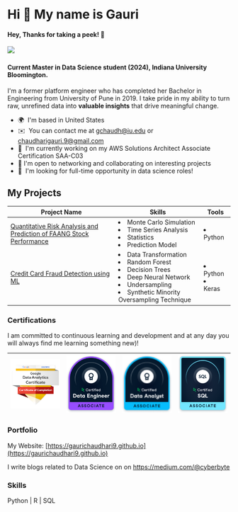 Hi 👋 My name is Gauri
======================================
#### Hey, Thanks for taking a peek! 🥳 
![](https://komarev.com/ghpvc/?username=gaurichaudhari9&style=plastic&label=profile+views&color=orange) 

#### Current Master in Data Science student (2024), Indiana University Bloomington. 
I'm a former platform engineer who has completed her Bachelor in Engineering from University of Pune in 2019. I take pride in my ability to turn raw, unrefined data into **valuable insights** that drive meaningful change.

*   🌍  I'm based in United States
*   ✉️  You can contact me at [gchaudh@iu.edu](mailto:gchaudh@iu.edu) or [chaudharigauri.9@gmail.com](mailto:chaudharigauri.9@gmail.com) 
*   🧠  I'm currently working on my AWS Solutions Architect Associate Certification SAA-C03
*   🛜  I'm open to networking and collaborating on interesting projects
*   🤝  I'm looking for full-time opportunity in data science roles!


## My Projects

| Project Name                             | Skills                          |Tools|
|------------------------------------------|------------------------------------------------------|-------|
| [Quantitative Risk Analysis and Prediction of FAANG Stock Performance](https://github.com/gaurichaudhari9/quantitative-analysis-tech-stock-prediction)| <li>Monte Carlo Simulation</li><li> Time Series Analysis </li><li> Statistics </li><li> Prediction Model</li>| <li>Python</li>|
|[Credit Card Fraud Detection using ML](https://github.com/gaurichaudhari9/credit-card-fraud-detection-using-ml)|<li>Data Transformation</li><li>Random Forest</li><li>Decision Trees</li><li>Deep Neural Network</li><li>Undersampling</li><li>Synthetic Minority Oversampling Technique</li>|<li>Python</li><li>Keras</li>|


### Certifications
I am committed to continuous learning and development and at any day you will always find me learning something new)!




| <img src="https://github.com/gaurichaudhari9/gaurichaudhari9/blob/main/google-data-analytics-professional-certificate.2.png" alt="Google Data Analytics Professional Certificate" width="200" /> | <img src="https://github.com/gaurichaudhari9/gaurichaudhari9/blob/main/data_engineer_associate_badge.png" alt="adam-pw" width="200" /> | <img src="https://github.com/gaurichaudhari9/gaurichaudhari9/blob/main/data_analyst_associate_badge.png" alt="adam-pw" width="200"/> | <img src="https://github.com/gaurichaudhari9/gaurichaudhari9/blob/main/sql_associate_badge.png" alt="adam-pw" width="200"/> |
| --- | --- | --- | --- |

### Portfolio

My Website: [https://gaurichaudhari9.github.io](https://gaurichaudhari9.github.io)

I write blogs related to Data Science on on https://medium.com/@cyberbyte


### Skills

Python | R | SQL 

